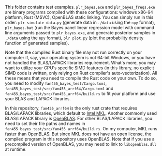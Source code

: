 This folder contains test examples. `plr_bayes.exe` and `plr_bayes_freqs.exe` are binary programs compiled with these configurations: windows x86-64 platform, Rust (MSVC), OpenBLAS static linking. You can simply run in this order: `plr simulate data.py` (generate data in `./data` using the `npy` format), `plr_bayes.bat` (run the Bayes panel linear regression model with command line arguments passed to `plr_bayes.exe`, and generate posterior samples in `./data` using the `npy` format), `plr plot.py` (plot the probability density function of generated samples).

Note that the compiled Rust binary file may not run correctly on your computer if, say, your operating system is not 64-bit Windows, or you have not handled the BLAS/LAPACK libraries requirement. What's more, you may want to utilize your CPU's specific SIMD features (in this library, no explicit SIMD code is written, only relying on Rust compiler's auto-vectorization). All these means that you need to compile the Rust code on your own. To do so, you need to modify `fan455_bayes_test/Cargo.toml`, `fan455_bayes_test/src/fan455_arrf64/Cargo.toml` and `fan455_bayes_test/src/fan455_arrf64/build.rs` to fit your platform and use your BLAS and LAPACK libraries. 

In this repository, `fan455_arrf64` is the only rust crate that requires BLAS/LAPACK libraries, which default to [Intel MKL](https://www.intel.com/content/www/us/en/developer/tools/oneapi/base-toolkit-download.html). Another commonly used BLAS/LAPACK library is [OpenBLAS](https://github.com/OpenMathLib/OpenBLAS). For other BLAS/LAPACK libraries, you need to set their file paths and names in `fan455_bayes_test/src/fan455_arrf64/build.rs`. On my computer, MKL runs faster than OpenBLAS. But since MKL does not have an open license, the compiled program in this repository uses OpenBLAS. Note that if you use a precompiled version of OpenBLAS, you may need to link to `libopenblas.dll` at runtime.
